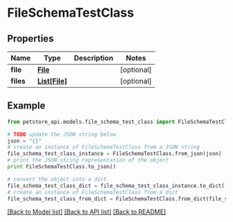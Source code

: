 # FileSchemaTestClass


## Properties
Name | Type | Description | Notes
------------ | ------------- | ------------- | -------------
**file** | [**File**](File.md) |  | [optional] 
**files** | [**List[File]**](File.md) |  | [optional] 

## Example

```python
from petstore_api.models.file_schema_test_class import FileSchemaTestClass

# TODO update the JSON string below
json = "{}"
# create an instance of FileSchemaTestClass from a JSON string
file_schema_test_class_instance = FileSchemaTestClass.from_json(json)
# print the JSON string representation of the object
print FileSchemaTestClass.to_json()

# convert the object into a dict
file_schema_test_class_dict = file_schema_test_class_instance.to_dict()
# create an instance of FileSchemaTestClass from a dict
file_schema_test_class_from_dict = FileSchemaTestClass.from_dict(file_schema_test_class_dict)
```
[[Back to Model list]](../README.md#documentation-for-models) [[Back to API list]](../README.md#documentation-for-api-endpoints) [[Back to README]](../README.md)



